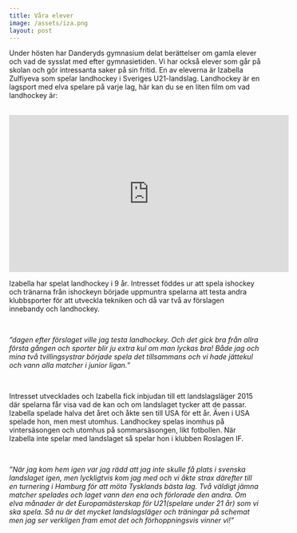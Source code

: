 ```yaml
---
title: Våra elever
image: /assets/iza.png
layout: post
---
```

Under hösten har Danderyds gymnasium delat berättelser om gamla elever och vad de sysslat med efter gymnasietiden.
Vi har också elever som går på skolan och gör intressanta saker på sin fritid. 
En av eleverna är Izabella Zulfiyeva som spelar landhockey i Sveriges U21-landslag. 
Landhockey är en lagsport med elva spelare på varje lag, här kan du se en liten film om vad landhockey är:

<br>
<iframe width="560" height="315" src="https://www.youtube.com/embed/6a8hvfiaMaE" frameborder="0" allow="autoplay; encrypted-media" allowfullscreen></iframe>

<br>

Izabella har spelat landhockey i 9 år. Intresset föddes ur att spela ishockey och tränarna från ishockeyn började uppmuntra spelarna att testa andra klubbsporter för att utveckla tekniken och då var två av förslagen innebandy och landhockey. 

<br>

<i>”dagen efter förslaget ville jag testa landhockey. Och det gick bra från allra första gången och sporter blir ju extra kul om man lyckas bra! Både jag och mina två tvillingsystrar började spela det tillsammans och vi hade jättekul och vann alla matcher i junior ligan.”</i>

<br>

Intresset utvecklades och Izabella fick inbjudan till ett landslagsläger 2015 där spelarna får visa vad de kan och om landslaget tycker att de passar. Izabella spelade halva det året och åkte sen till USA för ett år. Även i USA spelade hon, men mest utomhus. Landhockey spelas inomhus på vintersäsongen och utomhus på sommarsäsongen, likt fotbollen. När Izabella inte spelar med landslaget så spelar hon i klubben Roslagen IF.

<br>

<i>”När jag kom hem igen var jag rädd att jag inte skulle få plats i svenska landslaget igen, men lyckligtvis kom jag med och vi åkte strax därefter till en turnering i Hamburg för att möta Tysklands bästa lag. Två väldigt jämna matcher spelades och laget vann den ena och förlorade den andra. Om elva månader är det Europamästerskap för U21(spelare under 21 år) som vi ska spela. Så nu är det mycket landslagsläger och träningar på schemat men jag ser verkligen fram emot det och förhoppningsvis vinner vi!”</i>
